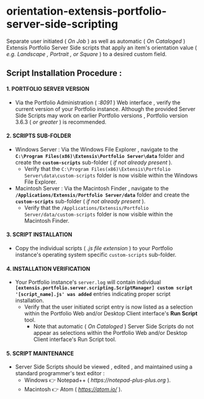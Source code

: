 # orientation-extensis-portfolio-server-side-scripting
Separate user initiated ( _On Job_ ) as well as automatic ( _On Cataloged_ ) Extensis Portfolio Server Side scripts that apply an item's orientation value ( _e.g. Landscape , Portrait , or Square_ ) to a desired custom field.

## Script Installation Procedure :

#### 1. PORTFOLIO SERVER VERSION
* Via the Portfolio Administration ( _:8091_ ) Web interface , verify the current version of your Portfolio instance.
Although the provided Server Side Scripts may work on earlier Portfolio versions , Portfolio version 3.6.3 ( _or greater_ ) is recommended.

#### 2. SCRIPTS SUB-FOLDER
* Windows Server : Via the Windows File Explorer , navigate to the **`C:\Program Files(x86)\Extensis\Portfolio Server\data`** folder and create the **`custom-scripts`** sub-folder ( _if not already present_ ).
  * Verify that the `C:\Program Files(x86)\Extensis\Portfolio Server\data\custom-scripts` folder is now visible within the Windows File Explorer.
* Macintosh Server : Via the Macintosh Finder , navigate to the **`/Applications/Extensis/Portfolio Server/data`** folder and create the **`custom-scripts`** sub-folder ( _if not already present_ ).
  * Verify that the `/Applications/Extensis/Portfolio Server/data/custom-scripts` folder is now visible within the Macintosh Finder.

#### 3. SCRIPT INSTALLATION
* Copy the individual scripts ( _.js file extension_ ) to your Portfolio instance's operating system specific `custom-scripts` sub-folder.

#### 4. INSTALLATION VERIFICATION
* Your Portfolio instance's `server.log` will contain individual **`[extensis.portfolio.server.scripting.ScriptManager] custom script '[script_name].js' was added`** entries indicating proper script installation.
  * Verify that the user initiated script entry is now listed as a selection within the Portfolio Web and/or Desktop Client interface's **Run Script** tool.
    * Note that automatic ( _On Cataloged_ ) Server Side Scripts do not appear as selections within the Portfolio Web and/or Desktop Client interface's Run Script tool.

#### 5. SCRIPT MAINTENANCE
* Server Side Scripts should be viewed , edited , and maintained using a standard programmer's text editor :
  * Windows :point_right: Notepad++ ( _https://notepad-plus-plus.org_ ).
  * Macintosh :point_right: Atom ( _https://atom.io/_ ).

